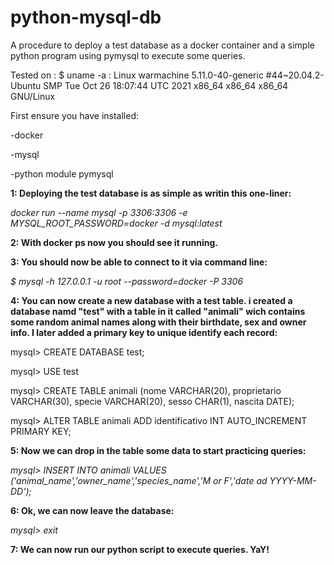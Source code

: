 # python-mysql-db
A procedure to deploy a test database as a docker container and a simple python program using pymysql to execute some queries.

Tested on :
     $ uname -a : Linux warmachine 5.11.0-40-generic #44~20.04.2-Ubuntu SMP Tue Oct 26 18:07:44 UTC 2021 x86_64 x86_64 x86_64 GNU/Linux

First ensure you have installed:
  
  -docker
  
  -mysql
  
  -python module pymysql
  
**1: Deploying the test database is as simple as writin this one-liner:**

   _docker run --name mysql -p 3306:3306 -e MYSQL_ROOT_PASSWORD=docker -d mysql:latest_

**2: With docker ps now you should see it running.**

**3: You should now be able to connect to it via command line:**

*$ mysql -h 127.0.0.1 -u root --password=docker -P 3306*

**4: You can now create a new database with a test table. i created a database namd "test" with a table in it called "animali" wich contains some random
animal names along with their birthdate, sex and owner info. I later added a primary key to unique identify each record:**

  mysql> CREATE DATABASE test;
  
  mysql> USE test
  
  mysql> CREATE TABLE animali (nome VARCHAR(20), proprietario VARCHAR(30),
       specie VARCHAR(20), sesso CHAR(1), nascita DATE);
       
  mysql> ALTER TABLE animali ADD identificativo INT AUTO_INCREMENT PRIMARY KEY;
  
**5: Now we can drop in the table some data to start practicing queries:**

  _mysql> INSERT INTO animali VALUES ('animal_name','owner_name','species_name','M or F','date ad YYYY-MM-DD');_
  
**6: Ok, we can now leave the database:**

_mysql> exit_
  
**7: We can now run our python script to execute queries. YaY!**
